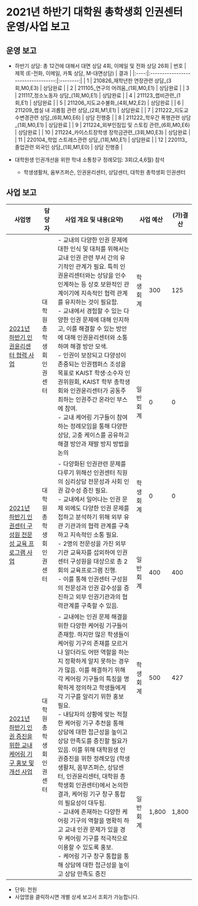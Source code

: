 2021년 하반기 대학원 총학생회 인권센터 운영/사업 보고
===

## 운영 보고
- 하반기 상담: 총 12건에 대해서 대면 상담 4회, 이메일 및 전화 상담 26회
| 번호 | 제목 (E-전화, 이메일, 카톡 상담, M-대면상담)    | 결과     |
|:----:|:----------------------------------:|:--------:|
| 1  | 210826_재학년한 연장관련 상담_(3회,M0,E3)   | 상담완료   |
| 2  | 211105_연구의 어려움_(1회,M0,E1)        | 상담완료   |
| 3  | 211117_청소노동자 상담_(1회,M0,E1)       | 상담완료   |
| 4  | 211123_랩비관련_(1회,E1)              | 상담완료   |
| 5  | 211206_지도교수불화_(4회,M2,E2)         | 상담완료   |
| 6  | 211209_랩실 내 괴롭힘 관련 상담_(2회,M1,E1) | 상담완료   |
| 7  | 211222_지도교수변경관련 상담_(6회,M0,E6)    | 상담 진행중 |
| 8  | 211222_학우간 폭행관련 상담_(1회,M0,E1)    | 상담완료   |
| 9  | 211224_외부인침입 및 스토킹 관련_(6회,M0,E6) | 상담완료   |
| 10 | 211224_카이스트장학생 장학금관련_(3회,M0,E3)  | 상담완료   |
| 11 | 220104_학업 스트레스관련 상담_(1회,M0,E1)   | 상담완료   |
| 12 | 220113_졸업관련 외국인 상담_(1회,M1,E0)    | 상담 진행중 |

- 대학원생 인권개선을 위한 학내 소통창구 정례모임: 3회(2,4,6월) 참석  
  - 학생생활처, 옴부즈퍼슨, 인권윤리센터, 상담센터, 대학원 총학생회 인권센터

## 사업 보고
<table>
<thead>
  <tr>
    <th>사업명</th>
    <th>담당자</th>
    <th>사업 개요 및 내용(요약)</th>
    <th colspan="2">사업 예산</th>
    <th>(가)결산</th>
  </tr>
</thead>
<tbody>
  <tr>
    <td rowspan="2"><a href="2021년-하반기-대학원-총학생회-자치단체-사업보고서/대학원_총학생회_인권센터_2021년_하반기_인권윤리센터_협력_사업.md"> 2021년 하반기 인권윤리센터 협력 사업</a></td>
    <td rowspan="2">대학원 총학생회 인권센터</td>
    <td rowspan="2">- 교내의 다양한 인권 문제에 대한 인식 및 대처를 위해서는 교내 인권 관련 부서 간의 유기적인 관계가 필요. 특히 인권윤리센터와는 상담을 인수인계하는 등 상호 보완적인 관계이기에 지속적인 협력 관계를 유지하는 것이 필요함.<br>- 교내에서 경험할 수 있는 다양한 인권 문제에 대해 인지하고, 이를 해결할 수 있는 방안에 대해 인권윤리센터와 소통하며 해결 방안 모색.<br>- 인권이 보장되고 다양성이 존중되는 인권캠퍼스 조성을 목표로 KAIST 학생·소수자 인권위원회, KAIST 학부 총학생회와 인권윤리센터가 공동주최하는 인권주간 온라인 부스에 참여.<br>- 교내 케어링 기구들이 참여하는 정례모임을 통해 다양한 상담, 고충 케이스를 공유하고 해결 방안과 재발 방지 방법을 논의</td>
    <td>학생회계</td>
    <td>300</td>
    <td>125</td>
  </tr>
  
  <tr>
    <td>일반회계</td>
    <td>0</td>
    <td>0</td>
  </tr>

  <tr>
    <td rowspan="2"><a href="2021년-하반기-대학원-총학생회-자치단체-사업보고서/대학원_총학생회_인권센터_2021년_하반기_인권센터_구성원_전문성_교육_프로그램_사업.md">2021년 하반기 인권센터 구성원 전문성 교육 프로그램 사업</a></td>
    <td rowspan="2">대학원 총학생회 인권센터</td>
    <td rowspan="2">- 다양화된 인권관련 문제를 다루기 위해선 인권센터 직원의 심리상담 전문성과 사회 인권 감수성 증진 필요.<br>- 교내에서 일어나는 인권 문제 외에도 다양한 인권 문제를 접하고 분석하기 위해 외부 유관 기관과의 협력 관계를 구축하고 지속적인 소통 필요.<br>- 2명의 전문성을 가진 외부 기관 교육자를 섭외하여 인권센터 구성원을 대상으로 총 2회의 교육프로그램 진행.<br>- 이를 통해 인권센터 구성원의 전문성과 인권 감수성을 증진하고 외부 인권기관과의 협력관계를 구축할 수 있음.</td>
    <td>학생회계</td>
    <td>0</td>
    <td>0</td>
  </tr>
  
  <tr>
    <td>일반회계</td>
    <td>400</td>
    <td>400</td>
  </tr>
    
  
  <tr>
    <td rowspan="2"><a href="2021년-하반기-대학원-총학생회-자치단체-사업보고서/대학원_총학생회_인권센터_2021년_하반기_인권_증진을_위한_교내_케어링_기구_홍보_및_개선_사업.md"> 2021년 하반기 인권 증진을 위한 교내 케어링 기구 홍보 및 개선 사업</a></td>
    <td rowspan="2">대학원 총학생회 인권센터</td>
    <td rowspan="2"> - 교내에는 인권 문제 해결을 위한 다양한 케어링 기구들이 존재함. 하지만 많은 학생들이 케어링 기구의 존재를 모르거나 알더라도 어떤 역할을 하는지 정확하게 알지 못하는 경우가 많음. 이를 해결하기 위해 각 케어링 기구들의 특징을 명확하게 정의하고 학생들에게 각 기구를 알리기 위한 홍보 필요.<br> - 내담자의 상황에 맞는 적절한 케어링 기구 추천을 통해 상담에 대한 접근성을 높이고 상담 만족도를 증진할 필요가 있음. 이를 위해 대학원생 인권증진을 위한 정례모임 (학생생활처, 옴부즈퍼슨, 상담센터, 인권윤리센터, 대학원 총학생회 인권센터)에서 논의한 결과, 케어링 기구 창구 통합의 필요성이 대두됨.<br> - 교내에 존재하는 다양한 케어링 기구의 역할을 명확히 하고 교내 인권 문제가 있을 경우 케어링 기구를 적극적으로 이용할 수 있도록 홍보.<br> - 케어링 기구 창구 통합을 통해 상담에 대한 접근성을 높이고 상담 만족도 증진</td>
    <td>학생회계</td>
    <td>500</td>
    <td>427</td>
  </tr>
  
  <tr>
    <td>일반회계</td>
    <td>1,800</td>
    <td>1,800</td>
  </tr>
 
</tbody>
</table>

- 단위: 천원
- 사업명을 클릭하시면 개별 상세 보고서 조회가 가능합니다.

